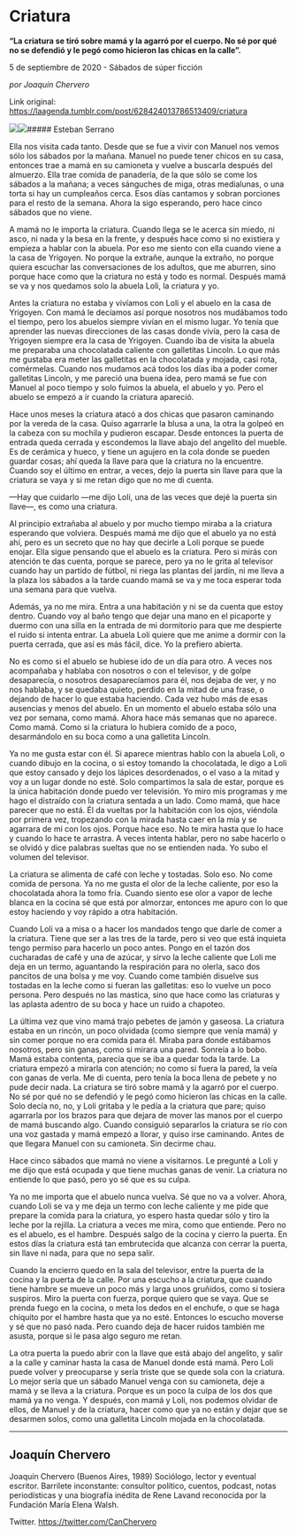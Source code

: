 # Criatura

**“La criatura se tiró sobre mamá y la agarró por el cuerpo. No sé por qué no se defendió y le pegó como hicieron las chicas en la calle”.**

5 de septiembre de 2020 - Sábados de súper ficción

_por Joaquín Chervero_

Link original: https://laagenda.tumblr.com/post/628424013786513409/criatura

![](https://64.media.tumblr.com/6ab12353db49f5b25703bad69ce64a12/b401f26739d3501a-4c/s500x750/cf3f6b0f2d665ae26c91278477ab9ecf10766c13.jpg)![](https://64.media.tumblr.com/6ab12353db49f5b25703bad69ce64a12/b401f26739d3501a-4c/s500x750/cf3f6b0f2d665ae26c91278477ab9ecf10766c13.jpg)##### Esteban Serrano



Ella nos visita cada tanto. Desde que se fue a vivir con Manuel nos vemos sólo los sábados por la mañana. Manuel no puede tener chicos en su casa, entonces trae a mamá en su camioneta y vuelve a buscarla después del almuerzo. Ella trae comida de panadería, de la que sólo se come los sábados a la mañana; a veces sánguches de miga, otras medialunas, o una torta si hay un cumpleaños cerca. Esos días cantamos y sobran porciones para el resto de la semana. Ahora la sigo esperando, pero hace cinco sábados que no viene. 

A mamá no le importa la criatura. Cuando llega se le acerca sin miedo, ni asco, ni nada y la besa en la frente, y después hace como si no existiera y empieza a hablar con la abuela. Por eso me siento con ella cuando viene a la casa de Yrigoyen. No porque la extrañe, aunque la extraño, no porque quiera escuchar las conversaciones de los adultos, que me aburren, sino porque hace como que la criatura no está y todo es normal. Después mamá se va y nos quedamos solo la abuela Loli, la criatura y yo. 

Antes la criatura no estaba y vivíamos con Loli y el abuelo en la casa de Yrigoyen. Con mamá le decíamos así porque nosotros nos mudábamos todo el tiempo, pero los abuelos siempre vivían en el mismo lugar. Yo tenía que aprender las nuevas direcciones de las casas donde vivía, pero la casa de Yrigoyen siempre era la casa de Yrigoyen. Cuando iba de visita la abuela me preparaba una chocolatada caliente con galletitas Lincoln. Lo que más me gustaba era meter las galletitas en la chocolatada y mojada, casi rota, comérmelas. Cuando nos mudamos acá todos los días iba a poder comer galletitas Lincoln, y me pareció una buena idea, pero mamá se fue con Manuel al poco tiempo y solo fuimos la abuela, el abuelo y yo. Pero el abuelo se empezó a ir cuando la criatura apareció.

Hace unos meses la criatura atacó a dos chicas que pasaron caminando por la vereda de la casa. Quiso agarrarle la blusa a una, la otra la golpeó en la cabeza con su mochila y pudieron escapar. Desde entonces la puerta de entrada queda cerrada y escondemos la llave abajo del angelito del mueble. Es de cerámica y hueco, y tiene un agujero en la cola donde se pueden guardar cosas; ahí queda la llave para que la criatura no la encuentre. Cuando soy el último en entrar, a veces, dejo la puerta sin llave para que la criatura se vaya y si me retan digo que no me di cuenta.

—Hay que cuidarlo —me dijo Loli, una de las veces que dejé la puerta sin llave—, es como una criatura.

Al principio extrañaba al abuelo y por mucho tiempo miraba a la criatura esperando que volviera. Después mamá me dijo que el abuelo ya no está ahí, pero es un secreto que no hay que decirle a Loli porque se puede enojar. Ella sigue pensando que el abuelo es la criatura. Pero si mirás con atención te das cuenta, porque se parece, pero ya no le grita al televisor cuando hay un partido de fútbol, ni riega las plantas del jardín, ni me lleva a la plaza los sábados a la tarde cuando mamá se va y me toca esperar toda una semana para que vuelva. 

Además, ya no me mira. Entra a una habitación y ni se da cuenta que estoy dentro. Cuando voy al baño tengo que dejar una mano en el picaporte y duermo con una silla en la entrada de mi dormitorio para que me despierte el ruido si intenta entrar. La abuela Loli quiere que me anime a dormir con la puerta cerrada, que así es más fácil, dice. Yo la prefiero abierta.

No es como si el abuelo se hubiese ido de un día para otro. A veces nos acompañaba y hablaba con nosotros o con el televisor, y de golpe desaparecía, o nosotros desaparecíamos para él, nos dejaba de ver, y no nos hablaba, y se quedaba quieto, perdido en la mitad de una frase, o dejando de hacer lo que estaba haciendo. Cada vez hubo más de esas ausencias y menos del abuelo. En un momento el abuelo estaba sólo una vez por semana, como mamá. Ahora hace más semanas que no aparece. Como mamá. Como si la criatura lo hubiera comido de a poco, desarmándolo en su boca como a una galletita Lincoln.

Ya no me gusta estar con él. Si aparece mientras hablo con la abuela Loli, o cuando dibujo en la cocina, o si estoy tomando la chocolatada, le digo a Loli que estoy cansado y dejo los lápices desordenados, o el vaso a la mitad y voy a un lugar donde no esté. Solo compartimos la sala de estar, porque es la única habitación donde puedo ver televisión. Yo miro mis programas y me hago el distraído con la criatura sentada a un lado. Como mamá, que hace parecer que no está. Él da vueltas por la habitación con los ojos, viéndola por primera vez, tropezando con la mirada hasta caer en la mía y se agarrara de mi con los ojos. Porque hace eso. No te mira hasta que lo hace y cuando lo hace te arrastra. A veces intenta hablar, pero no sabe hacerlo o se olvidó y dice palabras sueltas que no se entienden nada. Yo subo el volumen del televisor. 

La criatura se alimenta de café con leche y tostadas. Solo eso. No come comida de persona. Ya no me gusta el olor de la leche caliente, por eso la chocolatada ahora la tomo fría. Cuando siento ese olor a vapor de leche blanca en la cocina sé que está por almorzar, entonces me apuro con lo que estoy haciendo y voy rápido a otra habitación. 

Cuando Loli va a misa o a hacer los mandados tengo que darle de comer a la criatura. Tiene que ser a las tres de la tarde, pero si veo que está inquieta tengo permiso para hacerlo un poco antes. Pongo en el tazón dos cucharadas de café y una de azúcar, y sirvo la leche caliente que Loli me deja en un termo, aguantando la respiración para no olerla, saco dos pancitos de una bolsa y me voy. Cuando come también disuelve sus tostadas en la leche como si fueran las galletitas: eso lo vuelve un poco persona. Pero después no las mastica, sino que hace como las criaturas y las aplasta adentro de su boca y hace un ruido a chapoteo. 

La última vez que vino mamá trajo pebetes de jamón y gaseosa. La criatura estaba en un rincón, un poco olvidada (como siempre que venía mamá) y sin comer porque no era comida para él. Miraba para donde estábamos nosotros, pero sin ganas, como si mirara una pared. Sonreía a lo bobo. Mamá estaba contenta, parecía que se iba a quedar toda la tarde. La criatura empezó a mirarla con atención; no como si fuera la pared, la veía con ganas de verla. Me di cuenta, pero tenía la boca llena de pebete y no pude decir nada. La criatura se tiró sobre mamá y la agarró por el cuerpo. No sé por qué no se defendió y le pegó como hicieron las chicas en la calle. Solo decía no, no, y Loli gritaba y le pedía a la criatura que pare; quiso agarrarla por los brazos para que dejara de mover las manos por el cuerpo de mamá buscando algo. Cuando consiguió separarlos la criatura se rio con una voz gastada y mamá empezó a llorar, y quiso irse caminando. Antes de que llegara Manuel con su camioneta. Sin decirme chau.

Hace cinco sábados que mamá no viene a visitarnos. Le pregunté a Loli y me dijo que está ocupada y que tiene muchas ganas de venir. La criatura no entiende lo que pasó, pero yo sé que es su culpa. 

Ya no me importa que el abuelo nunca vuelva. Sé que no va a volver. Ahora, cuando Loli se va y me deja un termo con leche caliente y me pide que prepare la comida para la criatura, yo espero hasta quedar sólo y tiro la leche por la rejilla. La criatura a veces me mira, como que entiende. Pero no es el abuelo, es el hambre. Después salgo de la cocina y cierro la puerta. En estos días la criatura está tan embrutecida que alcanza con cerrar la puerta, sin llave ni nada, para que no sepa salir. 

Cuando la encierro quedo en la sala del televisor, entre la puerta de la cocina y la puerta de la calle. Por una escucho a la criatura, que cuando tiene hambre se mueve un poco más y larga unos gruñidos, como si tosiera suspiros. Miro la puerta con fuerza, porque quiero que se vaya. Que se prenda fuego en la cocina, o meta los dedos en el enchufe, o que se haga chiquito por el hambre hasta que ya no esté. Entonces lo escucho moverse y sé que no pasó nada. Pero cuando deja de hacer ruidos también me asusta, porque si le pasa algo seguro me retan.

La otra puerta la puedo abrir con la llave que está abajo del angelito, y salir a la calle y caminar hasta la casa de Manuel donde está mamá. Pero Loli puede volver y preocuparse y sería triste que se quede sola con la criatura. Lo mejor sería que un sábado Manuel venga con su camioneta, deje a mamá y se lleva a la criatura. Porque es un poco la culpa de los dos que mamá ya no venga. Y después, con mamá y Loli, nos podemos olvidar de ellos, de Manuel y de la criatura, hacer como que ya no están y dejar que se desarmen solos, como una galletita Lincoln mojada en la chocolatada.



---

Joaquín Chervero
----------------

Joaquín Chervero (Buenos Aires, 1989) Sociólogo, lector y eventual escritor. Barrilete inconstante: consultor político, cuentos, podcast, notas periodísticas y una biografía inédita de Rene Lavand reconocida por la Fundación María Elena Walsh.

Twitter. <https://twitter.com/CanChervero>

